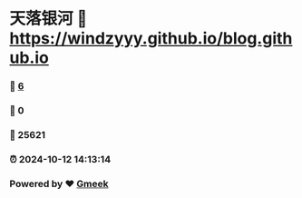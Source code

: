 # 天落银河 :link: https://windzyyy.github.io/blog.github.io 
### :page_facing_up: [6](https://windzyyy.github.io/blog.github.io/tag.html) 
### :speech_balloon: 0 
### :hibiscus: 25621 
### :alarm_clock: 2024-10-12 14:13:14 
### Powered by :heart: [Gmeek](https://github.com/Meekdai/Gmeek)
